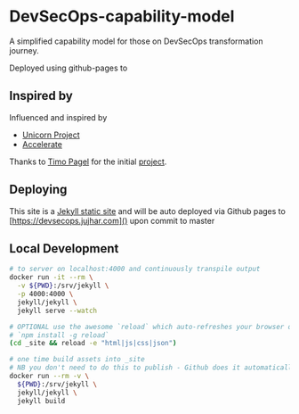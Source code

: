 # DevSecOps-capability-model
A simplified capability model for those on DevSecOps transformation journey.

Deployed using github-pages to [](https://devsecops.jujhar.com)

## Inspired by

Influenced and inspired by
- [Unicorn Project](https://www.amazon.co.uk/dp/1942788762)
- [Accelerate](https://www.amazon.co.uk/dp/1942788339)

Thanks to [Timo Pagel](https://github.com/wurstbrot) for the initial [project](https://github.com/wurstbrot/DevSecOps-MaturityModel).

## Deploying

This site is a [Jekyll static site](https://jekyllrb.com/) and will be auto deployed via Github pages to [https://devsecops.jujhar.com]() upon commit to master

## Local Development

```bash
# to server on localhost:4000 and continuously transpile output
docker run -it --rm \
  -v ${PWD}:/srv/jekyll \
  -p 4000:4000 \
  jekyll/jekyll \
  jekyll serve --watch

# OPTIONAL use the awesome `reload` which auto-refreshes your browser on change using websockets
# `npm install -g reload`
(cd _site && reload -e "html|js|css|json")

# one time build assets into _site
# NB you don't need to do this to publish - Github does it automatically on commit
docker run --rm -v \
  ${PWD}:/srv/jekyll \
  jekyll/jekyll \
  jekyll build
```
